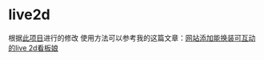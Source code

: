 # live2d
根据[此项目](https://github.com/stevenjoezhang/live2d-widget)进行的修改
使用方法可以参考我的这篇文章：[网站添加能换装可互动的live 2d看板娘](https://blog.ahzoo.cn/p/b206201/)
